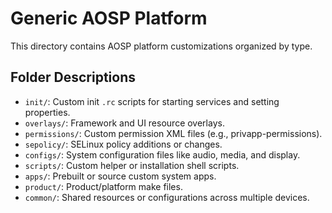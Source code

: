 # Generic AOSP Platform

This directory contains AOSP platform customizations organized by type.

## Folder Descriptions

- `init/`: Custom init `.rc` scripts for starting services and setting properties.
- `overlays/`: Framework and UI resource overlays.
- `permissions/`: Custom permission XML files (e.g., privapp-permissions).
- `sepolicy/`: SELinux policy additions or changes.
- `configs/`: System configuration files like audio, media, and display.
- `scripts/`: Custom helper or installation shell scripts.
- `apps/`: Prebuilt or source custom system apps.
- `product/`: Product/platform make files.
- `common/`: Shared resources or configurations across multiple devices.
